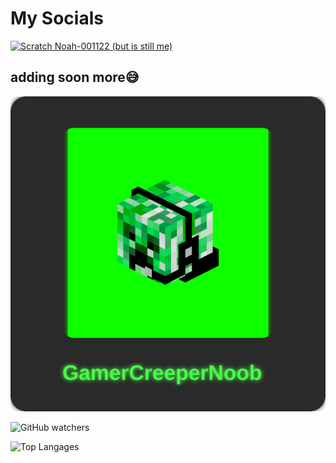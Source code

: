 # My Socials
[![Scratch](https://scratch.mit.edu/favicon.ico) Noah-001122 (but is still me)](https://scratch.mit.edu/users/Noah-001122/)

adding soon more😅
---

![](animation.svg)

![GitHub watchers](https://img.shields.io/github/watchers/GamerCreeperNoob/GamerCreeperNoob?style=plastic&label=watchers%20on%20repo%3A%20GamerCreeperNoob&color=%2390EE09)

![Top Langages](https://github-readme-stats.vercel.app/api/top-langs/?username=gamercreepernoob&layout=pie)
